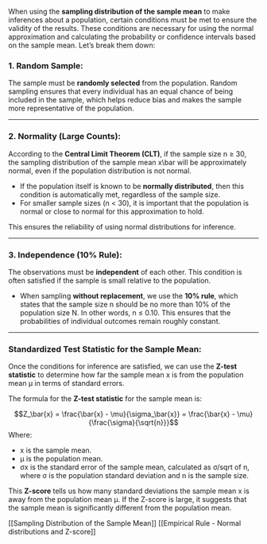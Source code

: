 When using the **sampling distribution of the sample mean** to make inferences about a population, certain conditions must be met to ensure the validity of the results. These conditions are necessary for using the normal approximation and calculating the probability or confidence intervals based on the sample mean. Let’s break them down:

### **1. Random Sample**:

The sample must be **randomly selected** from the population. Random sampling ensures that every individual has an equal chance of being included in the sample, which helps reduce bias and makes the sample more representative of the population.

---

### **2. Normality (Large Counts)**:

According to the **Central Limit Theorem (CLT)**, if the sample size n ≥ 30, the sampling distribution of the sample mean x\bar will be approximately normal, even if the population distribution is not normal.

- If the population itself is known to be **normally distributed**, then this condition is automatically met, regardless of the sample size.
- For smaller sample sizes (n < 30), it is important that the population is normal or close to normal for this approximation to hold.

This ensures the reliability of using normal distributions for inference.

---

### **3. Independence (10% Rule)**:

The observations must be **independent** of each other. This condition is often satisfied if the sample is small relative to the population.

- When sampling **without replacement**, we use the **10% rule**, which states that the sample size n should be no more than 10% of the population size N. In other words, n ≤ 0.10. This ensures that the probabilities of individual outcomes remain roughly constant.

---

### **Standardized Test Statistic for the Sample Mean**:

Once the conditions for inference are satisfied, we can use the **Z-test statistic** to determine how far the sample mean x is from the population mean μ in terms of standard errors.

The formula for the **Z-test statistic** for the sample mean is:

$$Z_\bar{x} = \frac{\bar{x} - \mu}{\sigma_\bar{x}} = \frac{\bar{x} - \mu}{\frac{\sigma}{\sqrt{n}}}$$
Where:

- x is the sample mean.
- μ is the population mean.
- σx​ is the standard error of the sample mean, calculated as σ/sqrt of n​, where σ is the population standard deviation and n is the sample size.

This **Z-score** tells us how many standard deviations the sample mean x is away from the population mean μ. If the Z-score is large, it suggests that the sample mean is significantly different from the population mean.


[[Sampling Distribution of the Sample Mean]]
[[Empirical Rule - Normal distributions and Z-score]]